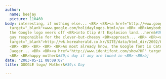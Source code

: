 ```yaml
---
author:
  name: beejay
  picture: 110460
body: interesting, if nothing else... <BR> <BR><a href="http://www.google.com/holidaylogos.html"
  target="_blank">www.google.com/holidaylogos.html</a> <BR> <BR>Anybody cringe when
  the Google logo veers off <BR>into Clip Art Explosion land...here&#39;s <BR>the
  guy responsible for the clever-but-cheesy <BR>approach... <BR> <BR><a href="http://wk.koreaherald.co.kr/SITE/data/html_dir/2002/03/22/200203220003.asp"
  target="_blank">http://wk.koreaherald.co.kr/SITE/data/html_dir/2002/03/22/200203220003.asp</a>
  <BR> <BR> <BR> <BR> <BR>As most already know, the Google font is Catull by Gustav
  Jaeger... <BR> <BR><a href="http://www.identifont.com/show?HF" target="_blank">http://www.identifont.com/show?HF</a>
  <BR> <BR>happy mother&#39;s day if any are tuned in <BR> <BR>bj
date: '2003-05-11 08:09:07'
title: GOOGLE logo/ Mother&#39;s Day

---
```

